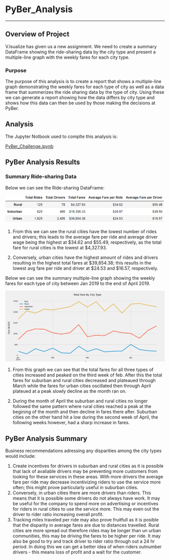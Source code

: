 # PyBer_Analysis
---
## Overview of Project
V.Isualize has given us a new assignment. We need to create a summary DataFrame showing the ride-sharing data by the city type and present a multiple-line graph with the weekly fares for each city type.

### Purpose
The purpose of this analysis is to create a report that shows a multiple-line graph demonstrating the weekly fares for each type of city as well as a data frame that summerizes the ride sharing data by the type of city. Using these we can generate a report showing how the data differs by city type and shows how this data can then be used by those making the decisions at PyBer.

## Analysis

The Jupyter Notbook used to complte this analysis is:

[PyBer_Challenge.ipynb](https://github.com/ClaudAMC/PyBer_Analysis/blob/main/PyBer_Challenge.ipynb)

## PyBer Analysis Results

### Summary Ride-sharing Data

Below we can see the Ride-sharing DataFrame:

![Summary_DataFrame.PNG](https://github.com/ClaudAMC/PyBer_Analysis/blob/main/analysis/Summary_DataFrame.PNG)

1. From this we can see the rural cities have the lowest number of rides and drivers; this leads to the average fare per ride and average driver wage being the highest at $34.62 and $55.49, respectively, as the total fare for rural cities is the lowest at $4,327.93.

2. Conversely, urban cities have the highest amount of rides and drivers resulting in the highest total fares at $39,854.38; this results in the lowest avg fare per ride and driver at $24.53 and $16.57, respectively.

Below we can see the summary multiple-line graph showing the weekly fares for each type of city between Jan 2019 to the end of April 2019.

![PyBer_fare_summary.png](https://github.com/ClaudAMC/PyBer_Analysis/blob/main/analysis/PyBer_fare_summary.png)

1. From this graph we can see that the total fares for all three types of cities increased and peaked on the third week of feb. After this the total fares for suburban and rural cities decreased and plateaued through March while the fares for urban cities oscillated then through April plateued at a peak slowly decline as the month ran on.

2. During the month of April the suburban and rural cities no longer followed the same pattern where rural cities reached a peak at the begining of the month and then decline in fares there after. Suburban cities on the other hand hit a low during the second week of April, the following weeks however, had a sharp increase in fares.

## PyBer Analysis Summary

Business recommendations adressing any disparities among the city types would include:

1. Create incentives for drivers in suburban and rural cities as it is possible that lack of avaliable drivers may be preventing more customers from looking for these services in these areas. With more drivers the average fare per ride may decrease incentivizing riders to use the service more often; this might prove particularly useful in suburban cities.
2. Conversely, in urban cities there are more drivers than riders. This means that it is possible some drivers do not always have work. It may be useful for the company to spend more on advertising or incentives for riders in rural cities to use the service more. This may even out the driver to rider ratio increasing overall profit.
3. Tracking miles traveled per ride may also prove fruitfull as it is posible that the disparity in average fares are due to distances travelled. Rural cities are more spread out therefore rides may be longer than un urban communities, this may be driving the fares to be higher per ride. It may also be good to try and track driver to rider ratio through out a 24 hr period. In doing this we can get a better idea of when riders outnumber drivers - this means loss of profit and a wait for the customer.
